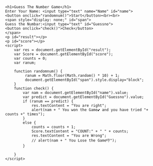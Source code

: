 <!DOCTYPE html>
<html>

<head>
	<meta charset="utf-8">
	<meta name="viewport" content="width=device-width, initial-scale=1">
	<title>Random number</title>
</head>

<body>

	<h1>Guess The Number Game</h1>
	Enter Your Name: <input type="text" name="Name" id="name"> 
	<button onclick="randomnum()">Start</button><br><br>
	<span style="display: none;" id="span">
	Guess the Numbar:<input type="text" id="Guessno">
	<button onclick="check()">Check</button>
    </span>
	<p id="result"></p>
	<p id="score"></p>
	<script>
		var res = document.getElementById("result");
		var Score = document.getElementById("score");
		var counts = 0;
		var ranum;
		
		function randomnum() {
			 ranum = Math.floor(Math.random() * 10) + 1;
			 document.getElementById("span").style.display="block";
		}
		function check() {
			var nam = document.getElementById("name").value;
			var predict = document.getElementById("Guessno").value;
			if (ranum == predict) {
				res.textContent = "You are right";
				alert(nam + " You won the Game💕 and you have tried "+ counts +" times");
			}
			else {
				counts = counts + 1;
				Score.textContent = "COUNT:" + " " + counts;
				res.textContent = "You are Wrong";
				// alert(nam + " You Lose the Game👎");
			}

		}
	</script>
</body>

</html>
